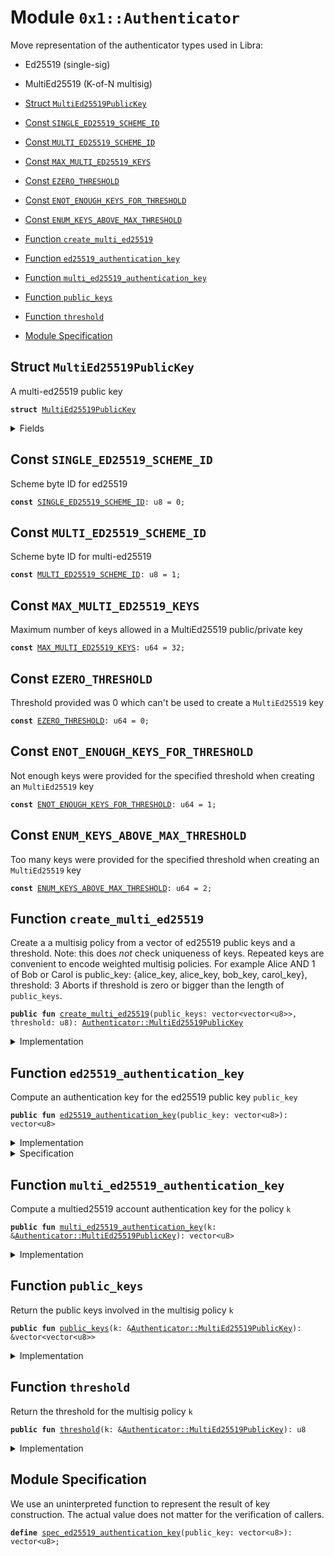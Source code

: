 
<a name="0x1_Authenticator"></a>

# Module `0x1::Authenticator`

Move representation of the authenticator types used in Libra:
- Ed25519 (single-sig)
- MultiEd25519 (K-of-N multisig)


-  [Struct <code><a href="Authenticator.md#0x1_Authenticator_MultiEd25519PublicKey">MultiEd25519PublicKey</a></code>](#0x1_Authenticator_MultiEd25519PublicKey)
-  [Const <code><a href="Authenticator.md#0x1_Authenticator_SINGLE_ED25519_SCHEME_ID">SINGLE_ED25519_SCHEME_ID</a></code>](#0x1_Authenticator_SINGLE_ED25519_SCHEME_ID)
-  [Const <code><a href="Authenticator.md#0x1_Authenticator_MULTI_ED25519_SCHEME_ID">MULTI_ED25519_SCHEME_ID</a></code>](#0x1_Authenticator_MULTI_ED25519_SCHEME_ID)
-  [Const <code><a href="Authenticator.md#0x1_Authenticator_MAX_MULTI_ED25519_KEYS">MAX_MULTI_ED25519_KEYS</a></code>](#0x1_Authenticator_MAX_MULTI_ED25519_KEYS)
-  [Const <code><a href="Authenticator.md#0x1_Authenticator_EZERO_THRESHOLD">EZERO_THRESHOLD</a></code>](#0x1_Authenticator_EZERO_THRESHOLD)
-  [Const <code><a href="Authenticator.md#0x1_Authenticator_ENOT_ENOUGH_KEYS_FOR_THRESHOLD">ENOT_ENOUGH_KEYS_FOR_THRESHOLD</a></code>](#0x1_Authenticator_ENOT_ENOUGH_KEYS_FOR_THRESHOLD)
-  [Const <code><a href="Authenticator.md#0x1_Authenticator_ENUM_KEYS_ABOVE_MAX_THRESHOLD">ENUM_KEYS_ABOVE_MAX_THRESHOLD</a></code>](#0x1_Authenticator_ENUM_KEYS_ABOVE_MAX_THRESHOLD)
-  [Function <code>create_multi_ed25519</code>](#0x1_Authenticator_create_multi_ed25519)
-  [Function <code>ed25519_authentication_key</code>](#0x1_Authenticator_ed25519_authentication_key)
-  [Function <code>multi_ed25519_authentication_key</code>](#0x1_Authenticator_multi_ed25519_authentication_key)
-  [Function <code>public_keys</code>](#0x1_Authenticator_public_keys)
-  [Function <code>threshold</code>](#0x1_Authenticator_threshold)
-  [Module Specification](#@Module_Specification_0)


<a name="0x1_Authenticator_MultiEd25519PublicKey"></a>

## Struct `MultiEd25519PublicKey`

A multi-ed25519 public key


<pre><code><b>struct</b> <a href="Authenticator.md#0x1_Authenticator_MultiEd25519PublicKey">MultiEd25519PublicKey</a>
</code></pre>



<details>
<summary>Fields</summary>


<dl>
<dt>
<code>public_keys: vector&lt;vector&lt;u8&gt;&gt;</code>
</dt>
<dd>
 vector of ed25519 public keys
</dd>
<dt>
<code>threshold: u8</code>
</dt>
<dd>
 approval threshold
</dd>
</dl>


</details>

<a name="0x1_Authenticator_SINGLE_ED25519_SCHEME_ID"></a>

## Const `SINGLE_ED25519_SCHEME_ID`

Scheme byte ID for ed25519


<pre><code><b>const</b> <a href="Authenticator.md#0x1_Authenticator_SINGLE_ED25519_SCHEME_ID">SINGLE_ED25519_SCHEME_ID</a>: u8 = 0;
</code></pre>



<a name="0x1_Authenticator_MULTI_ED25519_SCHEME_ID"></a>

## Const `MULTI_ED25519_SCHEME_ID`

Scheme byte ID for multi-ed25519


<pre><code><b>const</b> <a href="Authenticator.md#0x1_Authenticator_MULTI_ED25519_SCHEME_ID">MULTI_ED25519_SCHEME_ID</a>: u8 = 1;
</code></pre>



<a name="0x1_Authenticator_MAX_MULTI_ED25519_KEYS"></a>

## Const `MAX_MULTI_ED25519_KEYS`

Maximum number of keys allowed in a MultiEd25519 public/private key


<pre><code><b>const</b> <a href="Authenticator.md#0x1_Authenticator_MAX_MULTI_ED25519_KEYS">MAX_MULTI_ED25519_KEYS</a>: u64 = 32;
</code></pre>



<a name="0x1_Authenticator_EZERO_THRESHOLD"></a>

## Const `EZERO_THRESHOLD`

Threshold provided was 0 which can't be used to create a <code>MultiEd25519</code> key


<pre><code><b>const</b> <a href="Authenticator.md#0x1_Authenticator_EZERO_THRESHOLD">EZERO_THRESHOLD</a>: u64 = 0;
</code></pre>



<a name="0x1_Authenticator_ENOT_ENOUGH_KEYS_FOR_THRESHOLD"></a>

## Const `ENOT_ENOUGH_KEYS_FOR_THRESHOLD`

Not enough keys were provided for the specified threshold when creating an <code>MultiEd25519</code> key


<pre><code><b>const</b> <a href="Authenticator.md#0x1_Authenticator_ENOT_ENOUGH_KEYS_FOR_THRESHOLD">ENOT_ENOUGH_KEYS_FOR_THRESHOLD</a>: u64 = 1;
</code></pre>



<a name="0x1_Authenticator_ENUM_KEYS_ABOVE_MAX_THRESHOLD"></a>

## Const `ENUM_KEYS_ABOVE_MAX_THRESHOLD`

Too many keys were provided for the specified threshold when creating an <code>MultiEd25519</code> key


<pre><code><b>const</b> <a href="Authenticator.md#0x1_Authenticator_ENUM_KEYS_ABOVE_MAX_THRESHOLD">ENUM_KEYS_ABOVE_MAX_THRESHOLD</a>: u64 = 2;
</code></pre>



<a name="0x1_Authenticator_create_multi_ed25519"></a>

## Function `create_multi_ed25519`

Create a a multisig policy from a vector of ed25519 public keys and a threshold.
Note: this does *not* check uniqueness of keys. Repeated keys are convenient to
encode weighted multisig policies. For example Alice AND 1 of Bob or Carol is
public_key: {alice_key, alice_key, bob_key, carol_key}, threshold: 3
Aborts if threshold is zero or bigger than the length of <code>public_keys</code>.


<pre><code><b>public</b> <b>fun</b> <a href="Authenticator.md#0x1_Authenticator_create_multi_ed25519">create_multi_ed25519</a>(public_keys: vector&lt;vector&lt;u8&gt;&gt;, threshold: u8): <a href="Authenticator.md#0x1_Authenticator_MultiEd25519PublicKey">Authenticator::MultiEd25519PublicKey</a>
</code></pre>



<details>
<summary>Implementation</summary>


<pre><code><b>public</b> <b>fun</b> <a href="Authenticator.md#0x1_Authenticator_create_multi_ed25519">create_multi_ed25519</a>(
    public_keys: vector&lt;vector&lt;u8&gt;&gt;,
    threshold: u8
): <a href="Authenticator.md#0x1_Authenticator_MultiEd25519PublicKey">MultiEd25519PublicKey</a> {
    // check theshold requirements
    <b>let</b> len = <a href="Vector.md#0x1_Vector_length">Vector::length</a>(&public_keys);
    <b>assert</b>(threshold != 0, <a href="Errors.md#0x1_Errors_invalid_argument">Errors::invalid_argument</a>(<a href="Authenticator.md#0x1_Authenticator_EZERO_THRESHOLD">EZERO_THRESHOLD</a>));
    <b>assert</b>(
        (threshold <b>as</b> u64) &lt;= len,
        <a href="Errors.md#0x1_Errors_invalid_argument">Errors::invalid_argument</a>(<a href="Authenticator.md#0x1_Authenticator_ENOT_ENOUGH_KEYS_FOR_THRESHOLD">ENOT_ENOUGH_KEYS_FOR_THRESHOLD</a>)
    );
    // the multied25519 signature scheme allows at most 32 keys
    <b>assert</b>(
        len &lt;= <a href="Authenticator.md#0x1_Authenticator_MAX_MULTI_ED25519_KEYS">MAX_MULTI_ED25519_KEYS</a>,
        <a href="Errors.md#0x1_Errors_invalid_argument">Errors::invalid_argument</a>(<a href="Authenticator.md#0x1_Authenticator_ENUM_KEYS_ABOVE_MAX_THRESHOLD">ENUM_KEYS_ABOVE_MAX_THRESHOLD</a>)
    );

    <a href="Authenticator.md#0x1_Authenticator_MultiEd25519PublicKey">MultiEd25519PublicKey</a> { public_keys, threshold }
}
</code></pre>



</details>

<a name="0x1_Authenticator_ed25519_authentication_key"></a>

## Function `ed25519_authentication_key`

Compute an authentication key for the ed25519 public key <code>public_key</code>


<pre><code><b>public</b> <b>fun</b> <a href="Authenticator.md#0x1_Authenticator_ed25519_authentication_key">ed25519_authentication_key</a>(public_key: vector&lt;u8&gt;): vector&lt;u8&gt;
</code></pre>



<details>
<summary>Implementation</summary>


<pre><code><b>public</b> <b>fun</b> <a href="Authenticator.md#0x1_Authenticator_ed25519_authentication_key">ed25519_authentication_key</a>(public_key: vector&lt;u8&gt;): vector&lt;u8&gt; {
    <a href="Vector.md#0x1_Vector_push_back">Vector::push_back</a>(&<b>mut</b> public_key, <a href="Authenticator.md#0x1_Authenticator_SINGLE_ED25519_SCHEME_ID">SINGLE_ED25519_SCHEME_ID</a>);
    <a href="Hash.md#0x1_Hash_sha3_256">Hash::sha3_256</a>(public_key)
}
</code></pre>



</details>

<details>
<summary>Specification</summary>



<pre><code>pragma opaque = <b>true</b>;
<b>aborts_if</b> <b>false</b>;
<b>ensures</b> [abstract] result == <a href="Authenticator.md#0x1_Authenticator_spec_ed25519_authentication_key">spec_ed25519_authentication_key</a>(public_key);
</code></pre>



</details>

<a name="0x1_Authenticator_multi_ed25519_authentication_key"></a>

## Function `multi_ed25519_authentication_key`

Compute a multied25519 account authentication key for the policy <code>k</code>


<pre><code><b>public</b> <b>fun</b> <a href="Authenticator.md#0x1_Authenticator_multi_ed25519_authentication_key">multi_ed25519_authentication_key</a>(k: &<a href="Authenticator.md#0x1_Authenticator_MultiEd25519PublicKey">Authenticator::MultiEd25519PublicKey</a>): vector&lt;u8&gt;
</code></pre>



<details>
<summary>Implementation</summary>


<pre><code><b>public</b> <b>fun</b> <a href="Authenticator.md#0x1_Authenticator_multi_ed25519_authentication_key">multi_ed25519_authentication_key</a>(k: &<a href="Authenticator.md#0x1_Authenticator_MultiEd25519PublicKey">MultiEd25519PublicKey</a>): vector&lt;u8&gt; {
    <b>let</b> public_keys = &k.public_keys;
    <b>let</b> len = <a href="Vector.md#0x1_Vector_length">Vector::length</a>(public_keys);
    <b>let</b> authentication_key_preimage = <a href="Vector.md#0x1_Vector_empty">Vector::empty</a>();
    <b>let</b> i = 0;
    <b>while</b> (i &lt; len) {
        <b>let</b> public_key = *<a href="Vector.md#0x1_Vector_borrow">Vector::borrow</a>(public_keys, i);
        <a href="Vector.md#0x1_Vector_append">Vector::append</a>(
            &<b>mut</b> authentication_key_preimage,
            public_key
        );
        i = i + 1;
    };
    <a href="Vector.md#0x1_Vector_append">Vector::append</a>(&<b>mut</b> authentication_key_preimage, <a href="LCS.md#0x1_LCS_to_bytes">LCS::to_bytes</a>(&k.threshold));
    <a href="Vector.md#0x1_Vector_push_back">Vector::push_back</a>(&<b>mut</b> authentication_key_preimage, <a href="Authenticator.md#0x1_Authenticator_MULTI_ED25519_SCHEME_ID">MULTI_ED25519_SCHEME_ID</a>);
    <a href="Hash.md#0x1_Hash_sha3_256">Hash::sha3_256</a>(authentication_key_preimage)
}
</code></pre>



</details>

<a name="0x1_Authenticator_public_keys"></a>

## Function `public_keys`

Return the public keys involved in the multisig policy <code>k</code>


<pre><code><b>public</b> <b>fun</b> <a href="Authenticator.md#0x1_Authenticator_public_keys">public_keys</a>(k: &<a href="Authenticator.md#0x1_Authenticator_MultiEd25519PublicKey">Authenticator::MultiEd25519PublicKey</a>): &vector&lt;vector&lt;u8&gt;&gt;
</code></pre>



<details>
<summary>Implementation</summary>


<pre><code><b>public</b> <b>fun</b> <a href="Authenticator.md#0x1_Authenticator_public_keys">public_keys</a>(k: &<a href="Authenticator.md#0x1_Authenticator_MultiEd25519PublicKey">MultiEd25519PublicKey</a>): &vector&lt;vector&lt;u8&gt;&gt; {
    &k.public_keys
}
</code></pre>



</details>

<a name="0x1_Authenticator_threshold"></a>

## Function `threshold`

Return the threshold for the multisig policy <code>k</code>


<pre><code><b>public</b> <b>fun</b> <a href="Authenticator.md#0x1_Authenticator_threshold">threshold</a>(k: &<a href="Authenticator.md#0x1_Authenticator_MultiEd25519PublicKey">Authenticator::MultiEd25519PublicKey</a>): u8
</code></pre>



<details>
<summary>Implementation</summary>


<pre><code><b>public</b> <b>fun</b> <a href="Authenticator.md#0x1_Authenticator_threshold">threshold</a>(k: &<a href="Authenticator.md#0x1_Authenticator_MultiEd25519PublicKey">MultiEd25519PublicKey</a>): u8 {
    *&k.threshold
}
</code></pre>



</details>

<a name="@Module_Specification_0"></a>

## Module Specification

We use an uninterpreted function to represent the result of key construction. The actual value
does not matter for the verification of callers.


<a name="0x1_Authenticator_spec_ed25519_authentication_key"></a>


<pre><code><b>define</b> <a href="Authenticator.md#0x1_Authenticator_spec_ed25519_authentication_key">spec_ed25519_authentication_key</a>(public_key: vector&lt;u8&gt;): vector&lt;u8&gt;;
</code></pre>
